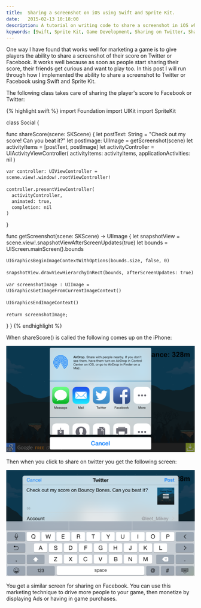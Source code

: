 ```yaml
---
title:  Sharing a screenshot on iOS using Swift and Sprite Kit.
date:   2015-02-13 10:18:00
description: A tutorial on writing code to share a screenshot in iOS when developing a game using Swift and Sprite Kit.
keywords: [Swift, Sprite Kit, Game Development, Sharing on Twitter, Sharing on Facebook]
---
```


One way I have found that works well for marketing a game is to give players the ability to share a screenshot of their score on Twitter or Facebook. It works well because as soon as people start sharing their score, their friends get curious and want to play too. In this post I will run through how I implemented the ability to share a screenshot to Twitter or Facebook using Swift and Sprite Kit.

The following class takes care of sharing the player's score to Facebook or Twitter:

{% highlight swift %}
import Foundation
import UIKit
import SpriteKit

class Social {

  func shareScore(scene: SKScene) {
    let postText: String = "Check out my score! Can you beat it?"
    let postImage: UIImage = getScreenshot(scene)
    let activityItems = [postText, postImage]
    let activityController = UIActivityViewController(
      activityItems: activityItems,
      applicationActivities: nil
    )

    var controller: UIViewController = scene.view!.window!.rootViewController!

    controller.presentViewController(
      activityController,
      animated: true,
      completion: nil
    )
  }

  func getScreenshot(scene: SKScene) -> UIImage {
    let snapshotView = scene.view!.snapshotViewAfterScreenUpdates(true)
    let bounds = UIScreen.mainScreen().bounds

    UIGraphicsBeginImageContextWithOptions(bounds.size, false, 0)

    snapshotView.drawViewHierarchyInRect(bounds, afterScreenUpdates: true)

    var screenshotImage : UIImage = UIGraphicsGetImageFromCurrentImageContext()

    UIGraphicsEndImageContext()

    return screenshotImage;
  }
}
{% endhighlight %}

When shareScore() is called the following comes up on the iPhone:

![Sharing image using Sprite Kit and Swift](/assets/blog-images/2015-02-13/BouncyShare.png)

Then when you click to share on twitter you get the following screen:

![Sharing image on Twitter using Sprite Kit and Swift](/assets/blog-images/2015-02-13/BouncyTwitterShare.png)

You get a similar screen for sharing on Facebook. You can use this marketing technique to drive more people to your game, then monetize by displaying Ads or having in game purchases.